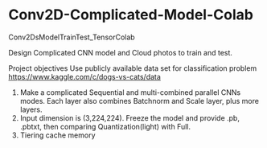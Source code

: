 # Conv2D-Complicated-Model-Colab
Conv2DsModelTrainTest_TensorColab

Design Complicated CNN model and Cloud photos to train and test.

Project objectives
Use publicly available data set for classification problem ​https://www.kaggle.com/c/dogs-vs-cats/data 
1) Make a complicated Sequential and multi-combined parallel CNNs modes. Each layer also combines Batchnorm and Scale layer, plus more layers. 
2) Input dimension is (3,224,224). Freeze the model and provide .pb, .pbtxt, then comparing Quantization(light) with Full.
3) Tiering cache memory

